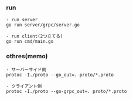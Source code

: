 ### run
```
- run server
go run server/grpc/server.go

- run client(2つ立てる)
go run cmd/main.go
```

### othres(memo)
```
- サーバーサイド側
protoc -I./proto --go_out=. proto/*.proto

- クライアント側
protoc -I./proto --go-grpc_out=. proto/*.proto
```